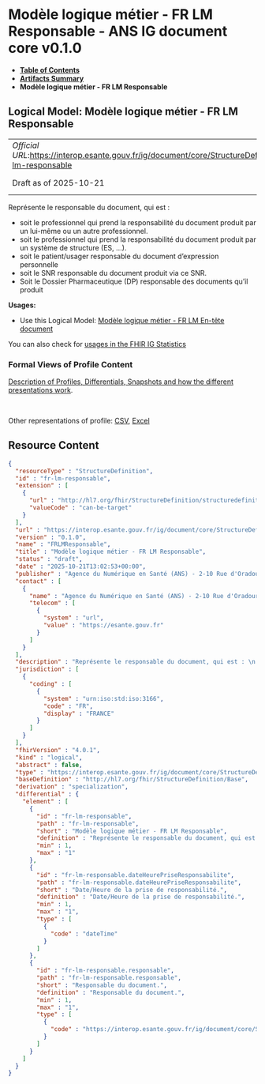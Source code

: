 # Modèle logique métier - FR LM Responsable - ANS IG document core v0.1.0

* [**Table of Contents**](toc.md)
* [**Artifacts Summary**](artifacts.md)
* **Modèle logique métier - FR LM Responsable**

## Logical Model: Modèle logique métier - FR LM Responsable 

| | |
| :--- | :--- |
| *Official URL*:https://interop.esante.gouv.fr/ig/document/core/StructureDefinition/fr-lm-responsable | *Version*:0.1.0 |
| Draft as of 2025-10-21 | *Computable Name*:FRLMResponsable |

 
Représente le responsable du document, qui est : 
* soit le professionnel qui prend la responsabilité du document produit par un lui-même ou un autre professionnel.
* soit le professionnel qui prend la responsabilité du document produit par un système de structure (ES, …).
* soit le patient/usager responsable du document d’expression personnelle
* soit le SNR responsable du document produit via ce SNR.
* Soit le Dossier Pharmaceutique (DP) responsable des documents qu’il produit
 

**Usages:**

* Use this Logical Model: [Modèle logique métier - FR LM En-tête document](StructureDefinition-fr-lm-entete-document.md)

You can also check for [usages in the FHIR IG Statistics](https://packages2.fhir.org/xig/ans.document.fr.core|current/StructureDefinition/fr-lm-responsable)

### Formal Views of Profile Content

 [Description of Profiles, Differentials, Snapshots and how the different presentations work](http://build.fhir.org/ig/FHIR/ig-guidance/readingIgs.html#structure-definitions). 

 

Other representations of profile: [CSV](StructureDefinition-fr-lm-responsable.csv), [Excel](StructureDefinition-fr-lm-responsable.xlsx) 



## Resource Content

```json
{
  "resourceType" : "StructureDefinition",
  "id" : "fr-lm-responsable",
  "extension" : [
    {
      "url" : "http://hl7.org/fhir/StructureDefinition/structuredefinition-type-characteristics",
      "valueCode" : "can-be-target"
    }
  ],
  "url" : "https://interop.esante.gouv.fr/ig/document/core/StructureDefinition/fr-lm-responsable",
  "version" : "0.1.0",
  "name" : "FRLMResponsable",
  "title" : "Modèle logique métier - FR LM Responsable",
  "status" : "draft",
  "date" : "2025-10-21T13:02:53+00:00",
  "publisher" : "Agence du Numérique en Santé (ANS) - 2-10 Rue d'Oradour-sur-Glane, 75015 Paris",
  "contact" : [
    {
      "name" : "Agence du Numérique en Santé (ANS) - 2-10 Rue d'Oradour-sur-Glane, 75015 Paris",
      "telecom" : [
        {
          "system" : "url",
          "value" : "https://esante.gouv.fr"
        }
      ]
    }
  ],
  "description" : "Représente le responsable du document, qui est : \n - soit le professionnel qui prend la responsabilité du document produit par un lui-même ou un autre professionnel. \n - soit le professionnel qui prend la responsabilité du document produit par un système de structure (ES, …). \n - soit le patient/usager responsable du document d'expression personnelle \n - soit le SNR responsable du document produit via ce SNR. \n - Soit le Dossier Pharmaceutique (DP) responsable des documents qu'il produit",
  "jurisdiction" : [
    {
      "coding" : [
        {
          "system" : "urn:iso:std:iso:3166",
          "code" : "FR",
          "display" : "FRANCE"
        }
      ]
    }
  ],
  "fhirVersion" : "4.0.1",
  "kind" : "logical",
  "abstract" : false,
  "type" : "https://interop.esante.gouv.fr/ig/document/core/StructureDefinition/fr-lm-responsable",
  "baseDefinition" : "http://hl7.org/fhir/StructureDefinition/Base",
  "derivation" : "specialization",
  "differential" : {
    "element" : [
      {
        "id" : "fr-lm-responsable",
        "path" : "fr-lm-responsable",
        "short" : "Modèle logique métier - FR LM Responsable",
        "definition" : "Représente le responsable du document, qui est : \n - soit le professionnel qui prend la responsabilité du document produit par un lui-même ou un autre professionnel. \n - soit le professionnel qui prend la responsabilité du document produit par un système de structure (ES, …). \n - soit le patient/usager responsable du document d'expression personnelle \n - soit le SNR responsable du document produit via ce SNR. \n - Soit le Dossier Pharmaceutique (DP) responsable des documents qu'il produit",
        "min" : 1,
        "max" : "1"
      },
      {
        "id" : "fr-lm-responsable.dateHeurePriseResponsabilite",
        "path" : "fr-lm-responsable.dateHeurePriseResponsabilite",
        "short" : "Date/Heure de la prise de responsabilité.",
        "definition" : "Date/Heure de la prise de responsabilité.",
        "min" : 1,
        "max" : "1",
        "type" : [
          {
            "code" : "dateTime"
          }
        ]
      },
      {
        "id" : "fr-lm-responsable.responsable",
        "path" : "fr-lm-responsable.responsable",
        "short" : "Responsable du document.",
        "definition" : "Responsable du document.",
        "min" : 1,
        "max" : "1",
        "type" : [
          {
            "code" : "https://interop.esante.gouv.fr/ig/document/core/StructureDefinition/fr-lm-personne-structure"
          }
        ]
      }
    ]
  }
}

```

